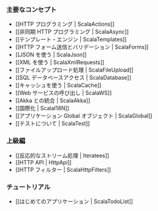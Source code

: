 <!-- ### Main concepts -->
### 主要なコンセプト

<!-- - [[HTTP programming | ScalaActions]]
- [[Asynchronous HTTP programming | ScalaAsync]]
- [[The template engine | ScalaTemplates]]
- [[HTTP form submission and validation | ScalaForms]]
- [[Working with JSON | ScalaJson]]
- [[Working with XML | ScalaXmlRequests]]
- [[Handling file upload | ScalaFileUpload]]
- [[Accessing an SQL database | ScalaDatabase]]
- [[Using the Cache | ScalaCache]]
- [[Calling WebServices | ScalaWS]]
- [[Integrating with Akka | ScalaAkka]]
- [[Internationalization | ScalaI18N]]
- [[The application Global object | ScalaGlobal]]
- [[Testing your application | ScalaTest]] -->
- [[HTTP プログラミング | ScalaActions]]
- [[非同期 HTTP プログラミング | ScalaAsync]]
- [[テンプレート・エンジン | ScalaTemplates]]
- [[HTTP フォーム送信とバリデーション | ScalaForms]]
- [[JSON を使う | ScalaJson]]
- [[XML を使う | ScalaXmlRequests]]
- [[ファイルアップロード処理 | ScalaFileUpload]]
- [[SQL データベースアクセス | ScalaDatabase]]
- [[キャッシュを使う | ScalaCache]]
- [[Web サービスの呼び出し | ScalaWS]]
- [[Akka との統合 | ScalaAkka]]
- [[国際化 | ScalaI18N]]
- [[アプリケーション Global オブジェクト | ScalaGlobal]]
- [[テストについて | ScalaTest]]
    
<!-- ### Advanced topics -->
### 上級編

<!-- - [[Handling data streams reactively | Iteratees]]
- [[HTTP API | HttpApi]]
- [[HTTP Filters | ScalaHttpFilters]] -->
- [[反応的なストリーム処理 | Iteratees]]
- [[HTTP API | HttpApi]]
- [[HTTP フィルター | ScalaHttpFilters]]

<!-- ### Tutorials -->
### チュートリアル

<!-- - [[Your first application | ScalaTodoList]] -->
- [[はじめてのアプリケーション | ScalaTodoList]]
